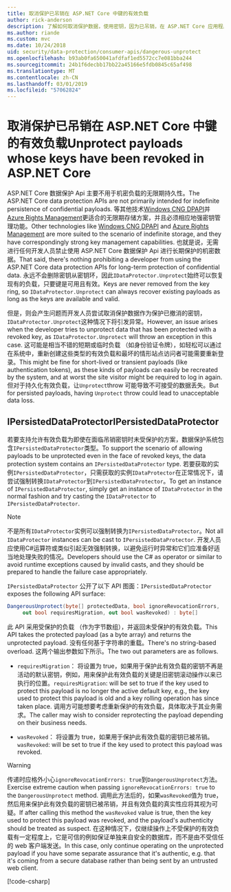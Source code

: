 ```yaml
---
title: 取消保护已吊销在 ASP.NET Core 中键的有效负载
author: rick-anderson
description: 了解如何取消保护数据，使用密钥，因为已吊销，在 ASP.NET Core 应用程序保护。
ms.author: riande
ms.custom: mvc
ms.date: 10/24/2018
uid: security/data-protection/consumer-apis/dangerous-unprotect
ms.openlocfilehash: b93ab0fa650041afdfaf1ed5572cc7e081bba244
ms.sourcegitcommit: 24b1f6decbb17bb22a45166e5fdb0845c65af498
ms.translationtype: MT
ms.contentlocale: zh-CN
ms.lasthandoff: 03/01/2019
ms.locfileid: "57062824"
---
```

# <a name="unprotect-payloads-whose-keys-have-been-revoked-in-aspnet-core"></a><span data-ttu-id="69bb4-103">取消保护已吊销在 ASP.NET Core 中键的有效负载</span><span class="sxs-lookup"><span data-stu-id="69bb4-103">Unprotect payloads whose keys have been revoked in ASP.NET Core</span></span>


<a name="data-protection-consumer-apis-dangerous-unprotect"></a>

<span data-ttu-id="69bb4-104">ASP.NET Core 数据保护 Api 主要不用于机密负载的无限期持久性。</span><span class="sxs-lookup"><span data-stu-id="69bb4-104">The ASP.NET Core data protection APIs are not primarily intended for indefinite persistence of confidential payloads.</span></span> <span data-ttu-id="69bb4-105">等其他技术[Windows CNG DPAPI](https://msdn.microsoft.com/library/windows/desktop/hh706794%28v=vs.85%29.aspx)并[Azure Rights Management](/rights-management/)更适合的无限期存储方案，并且必须相应地强密钥管理功能。</span><span class="sxs-lookup"><span data-stu-id="69bb4-105">Other technologies like [Windows CNG DPAPI](https://msdn.microsoft.com/library/windows/desktop/hh706794%28v=vs.85%29.aspx) and [Azure Rights Management](/rights-management/) are more suited to the scenario of indefinite storage, and they have correspondingly strong key management capabilities.</span></span> <span data-ttu-id="69bb4-106">也就是说，无需进行任何开发人员禁止使用 ASP.NET Core 数据保护 Api 进行长期保护的机密数据。</span><span class="sxs-lookup"><span data-stu-id="69bb4-106">That said, there's nothing prohibiting a developer from using the ASP.NET Core data protection APIs for long-term protection of confidential data.</span></span> <span data-ttu-id="69bb4-107">永远不会删除密钥从密钥环，因此`IDataProtector.Unprotect`始终可以恢复现有的负载，只要键是可用且有效。</span><span class="sxs-lookup"><span data-stu-id="69bb4-107">Keys are never removed from the key ring, so `IDataProtector.Unprotect` can always recover existing payloads as long as the keys are available and valid.</span></span>

<span data-ttu-id="69bb4-108">但是，则会产生问题而开发人员尝试取消保护数据作为保护已撤消的密钥，`IDataProtector.Unprotect`这种情况下将引发异常。</span><span class="sxs-lookup"><span data-stu-id="69bb4-108">However, an issue arises when the developer tries to unprotect data that has been protected with a revoked key, as `IDataProtector.Unprotect` will throw an exception in this case.</span></span> <span data-ttu-id="69bb4-109">这可能是相当不错的短期或临时负载 （如身份验证令牌），如轻松可以通过在系统中，重新创建这些类型的有效负载和最坏的情形站点访问者可能需要重新登录。</span><span class="sxs-lookup"><span data-stu-id="69bb4-109">This might be fine for short-lived or transient payloads (like authentication tokens), as these kinds of payloads can easily be recreated by the system, and at worst the site visitor might be required to log in again.</span></span> <span data-ttu-id="69bb4-110">但对于持久化有效负载，让`Unprotect`throw 可能导致不可接受的数据丢失。</span><span class="sxs-lookup"><span data-stu-id="69bb4-110">But for persisted payloads, having `Unprotect` throw could lead to unacceptable data loss.</span></span>

## <a name="ipersisteddataprotector"></a><span data-ttu-id="69bb4-111">IPersistedDataProtector</span><span class="sxs-lookup"><span data-stu-id="69bb4-111">IPersistedDataProtector</span></span>

<span data-ttu-id="69bb4-112">若要支持允许有效负载为即使在面临吊销密钥时未受保护的方案，数据保护系统包含`IPersistedDataProtector`类型。</span><span class="sxs-lookup"><span data-stu-id="69bb4-112">To support the scenario of allowing payloads to be unprotected even in the face of revoked keys, the data protection system contains an `IPersistedDataProtector` type.</span></span> <span data-ttu-id="69bb4-113">若要获取的实例`IPersistedDataProtector`，只需获取的实例`IDataProtector`在正常情况下，请尝试强制转换`IDataProtector`到`IPersistedDataProtector`。</span><span class="sxs-lookup"><span data-stu-id="69bb4-113">To get an instance of `IPersistedDataProtector`, simply get an instance of `IDataProtector` in the normal fashion and try casting the `IDataProtector` to `IPersistedDataProtector`.</span></span>

> [!NOTE]
> <span data-ttu-id="69bb4-114">不是所有`IDataProtector`实例可以强制转换为`IPersistedDataProtector`。</span><span class="sxs-lookup"><span data-stu-id="69bb4-114">Not all `IDataProtector` instances can be cast to `IPersistedDataProtector`.</span></span> <span data-ttu-id="69bb4-115">开发人员应使用C#运算符或类似引起无效强制转换，以避免运行时异常和它们应准备好适当地处理失败的情况。</span><span class="sxs-lookup"><span data-stu-id="69bb4-115">Developers should use the C# as operator or similar to avoid runtime exceptions caused by invalid casts, and they should be prepared to handle the failure case appropriately.</span></span>

<span data-ttu-id="69bb4-116">`IPersistedDataProtector` 公开了以下 API 图面：</span><span class="sxs-lookup"><span data-stu-id="69bb4-116">`IPersistedDataProtector` exposes the following API surface:</span></span>

```csharp
DangerousUnprotect(byte[] protectedData, bool ignoreRevocationErrors,
     out bool requiresMigration, out bool wasRevoked) : byte[]
```

<span data-ttu-id="69bb4-117">此 API 采用受保护的负载 （作为字节数组），并返回未受保护的有效负载。</span><span class="sxs-lookup"><span data-stu-id="69bb4-117">This API takes the protected payload (as a byte array) and returns the unprotected payload.</span></span> <span data-ttu-id="69bb4-118">没有任何基于字符串的重载。</span><span class="sxs-lookup"><span data-stu-id="69bb4-118">There's no string-based overload.</span></span> <span data-ttu-id="69bb4-119">这两个输出参数如下所示。</span><span class="sxs-lookup"><span data-stu-id="69bb4-119">The two out parameters are as follows.</span></span>

* <span data-ttu-id="69bb4-120">`requiresMigration`： 将设置为 true，如果用于保护此有效负载的密钥不再是活动的默认密钥，例如，用来保护此有效负载的关键是旧密钥滚动操作以来已执行的位置。</span><span class="sxs-lookup"><span data-stu-id="69bb4-120">`requiresMigration`: will be set to true if the key used to protect this payload is no longer the active default key, e.g., the key used to protect this payload is old and a key rolling operation has since taken place.</span></span> <span data-ttu-id="69bb4-121">调用方可能想要考虑重新保护的有效负载，具体取决于其业务需求。</span><span class="sxs-lookup"><span data-stu-id="69bb4-121">The caller may wish to consider reprotecting the payload depending on their business needs.</span></span>

* <span data-ttu-id="69bb4-122">`wasRevoked`： 将设置为 true，如果用于保护此有效负载的密钥已被吊销。</span><span class="sxs-lookup"><span data-stu-id="69bb4-122">`wasRevoked`: will be set to true if the key used to protect this payload was revoked.</span></span>

>[!WARNING]
> <span data-ttu-id="69bb4-123">传递时应格外小心`ignoreRevocationErrors: true`到`DangerousUnprotect`方法。</span><span class="sxs-lookup"><span data-stu-id="69bb4-123">Exercise extreme caution when passing `ignoreRevocationErrors: true` to the `DangerousUnprotect` method.</span></span> <span data-ttu-id="69bb4-124">调用此方法后的，如果`wasRevoked`值为 true，然后用来保护此有效负载的密钥已被吊销，并且有效负载的真实性应将其视为可疑。</span><span class="sxs-lookup"><span data-stu-id="69bb4-124">If after calling this method the `wasRevoked` value is true, then the key used to protect this payload was revoked, and the payload's authenticity should be treated as suspect.</span></span> <span data-ttu-id="69bb4-125">在这种情况下，仅继续操作上不受保护的有效负载有一定程度上，它是可信的例如保证单独来自安全的数据库，而不是由不受信任的 web 客户端发送。</span><span class="sxs-lookup"><span data-stu-id="69bb4-125">In this case, only continue operating on the unprotected payload if you have some separate assurance that it's authentic, e.g. that it's coming from a secure database rather than being sent by an untrusted web client.</span></span>

[!code-csharp[](dangerous-unprotect/samples/dangerous-unprotect.cs)]
